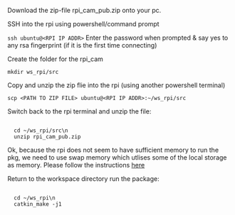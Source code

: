 Download the zip-file rpi_cam_pub.zip onto your pc.

SSH into the rpi using powershell/command prompt

```ssh ubuntu@<RPI IP ADDR>```
Enter the password when prompted & say yes to any rsa fingerprint (if it is the first time connecting)

Create the folder for the rpi_cam

```mkdir ws_rpi/src```

Copy and unzip the zip flie into the rpi (using another powershell terminal)

```scp <PATH TO ZIP FILE> ubuntu@<RPI IP ADDR>:~/ws_rpi/src```

Switch back to the rpi terminal and unzip the file:

<code>
  cd ~/ws_rpi/src\n
  unzip rpi_cam_pub.zip
</code>

Ok, because the rpi does not seem to have sufficient memory to run the pkg, we need to use swap memory which utlises some of the local storage as memory. Please follow the instructions [here](https://www.codegrepper.com/code-examples/shell/add+swap+ubuntu+20.04)

Return to the workspace directory run the package:


<code>
  cd ~/ws_rpi\n
  catkin_make -j1
</code>


